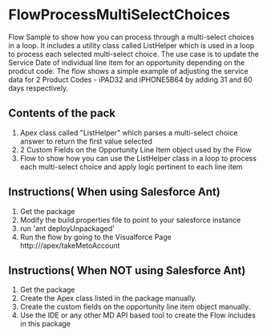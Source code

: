 FlowProcessMultiSelectChoices
===================

Flow Sample to show how you can process through a multi-select choices in a loop. It includes a utility class
called ListHelper which is used in a loop to process each selected multi-select choice.
The use case is to update the Service Date of individual line item for an opportunity depending on the prodcut code.
The flow shows a simple example of adjusting the service data for 2 Product Codes - iPAD32 and iPHONE5B64 by adding 31
and 60 days respectively.


Contents of the pack
-----------------------------------------
1. Apex class called "ListHelper" which parses a multi-select choice answer to return the first value selected
2. 2 Custom Fields on the Opportunity Line Item object used by the Flow
3. Flow to show how you can use the ListHelper class in a loop to process each multi-select choice and apply logic pertinent
   to each line item


Instructions( When using Salesforce Ant)
-----------------------------------------
1. Get the package
2. Modify the build.properties file to point to your salesforce instance
3. run 'ant deployUnpackaged'
4. Run the flow by going to the Visualforce Page http://<instance URL>/apex/takeMetoAccount


Instructions( When NOT using Salesforce Ant)
-----------------------------------------
1. Get the package
2. Create the Apex class listed in the package manually.
3. Create the custom fields on the opportunity line item object manually.
4. Use the IDE or any other MD API based tool to create the Flow includes in this package

